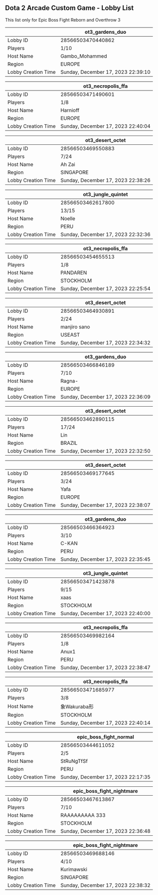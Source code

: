 ## Dota 2 Arcade Custom Game - Lobby List

This list only for Epic Boss Fight Reborn and Overthrow 3

|  | ot3_gardens_duo |
| ------ | ------ |
| Lobby ID | 28566503470440862 |
| Players | 1/10 |
| Host Name | Gambo_Mohammed |
| Region | EUROPE |
| Lobby Creation Time | Sunday, December 17, 2023 22:39:10 |


|  | ot3_necropolis_ffa |
| ------ | ------ |
| Lobby ID | 28566503471490601 |
| Players | 1/8 |
| Host Name | Harnioff |
| Region | EUROPE |
| Lobby Creation Time | Sunday, December 17, 2023 22:40:04 |


|  | ot3_desert_octet |
| ------ | ------ |
| Lobby ID | 28566503469550883 |
| Players | 7/24 |
| Host Name | Ah Zai |
| Region | SINGAPORE |
| Lobby Creation Time | Sunday, December 17, 2023 22:38:26 |


|  | ot3_jungle_quintet |
| ------ | ------ |
| Lobby ID | 28566503462617800 |
| Players | 13/15 |
| Host Name | Noelle |
| Region | PERU |
| Lobby Creation Time | Sunday, December 17, 2023 22:32:36 |


|  | ot3_necropolis_ffa |
| ------ | ------ |
| Lobby ID | 28566503454655513 |
| Players | 1/8 |
| Host Name | PANDAREN |
| Region | STOCKHOLM |
| Lobby Creation Time | Sunday, December 17, 2023 22:25:54 |


|  | ot3_desert_octet |
| ------ | ------ |
| Lobby ID | 28566503464930891 |
| Players | 2/24 |
| Host Name | manjiro sano |
| Region | USEAST |
| Lobby Creation Time | Sunday, December 17, 2023 22:34:32 |


|  | ot3_gardens_duo |
| ------ | ------ |
| Lobby ID | 28566503466846189 |
| Players | 7/10 |
| Host Name | Ragna- |
| Region | EUROPE |
| Lobby Creation Time | Sunday, December 17, 2023 22:36:09 |


|  | ot3_desert_octet |
| ------ | ------ |
| Lobby ID | 28566503462890115 |
| Players | 17/24 |
| Host Name | Lin |
| Region | BRAZIL |
| Lobby Creation Time | Sunday, December 17, 2023 22:32:50 |


|  | ot3_desert_octet |
| ------ | ------ |
| Lobby ID | 28566503469177645 |
| Players | 3/24 |
| Host Name | Yafa |
| Region | EUROPE |
| Lobby Creation Time | Sunday, December 17, 2023 22:38:07 |


|  | ot3_gardens_duo |
| ------ | ------ |
| Lobby ID | 28566503466364923 |
| Players | 3/10 |
| Host Name | C-KAN |
| Region | PERU |
| Lobby Creation Time | Sunday, December 17, 2023 22:35:45 |


|  | ot3_jungle_quintet |
| ------ | ------ |
| Lobby ID | 28566503471423878 |
| Players | 9/15 |
| Host Name | xaas |
| Region | STOCKHOLM |
| Lobby Creation Time | Sunday, December 17, 2023 22:40:00 |


|  | ot3_necropolis_ffa |
| ------ | ------ |
| Lobby ID | 28566503469982164 |
| Players | 1/8 |
| Host Name | Anux1 |
| Region | PERU |
| Lobby Creation Time | Sunday, December 17, 2023 22:38:47 |


|  | ot3_necropolis_ffa |
| ------ | ------ |
| Lobby ID | 28566503471685977 |
| Players | 3/8 |
| Host Name | 象Wakuraba形 |
| Region | STOCKHOLM |
| Lobby Creation Time | Sunday, December 17, 2023 22:40:14 |


|  | epic_boss_fight_normal |
| ------ | ------ |
| Lobby ID | 28566503444611052 |
| Players | 2/5 |
| Host Name | StRuNgTfSf |
| Region | PERU |
| Lobby Creation Time | Sunday, December 17, 2023 22:17:35 |


|  | epic_boss_fight_nightmare |
| ------ | ------ |
| Lobby ID | 28566503467613867 |
| Players | 7/10 |
| Host Name | RААААААААА 333 |
| Region | STOCKHOLM |
| Lobby Creation Time | Sunday, December 17, 2023 22:36:48 |


|  | epic_boss_fight_nightmare |
| ------ | ------ |
| Lobby ID | 28566503469688146 |
| Players | 4/10 |
| Host Name | Kurimawski |
| Region | SINGAPORE |
| Lobby Creation Time | Sunday, December 17, 2023 22:38:32 |


